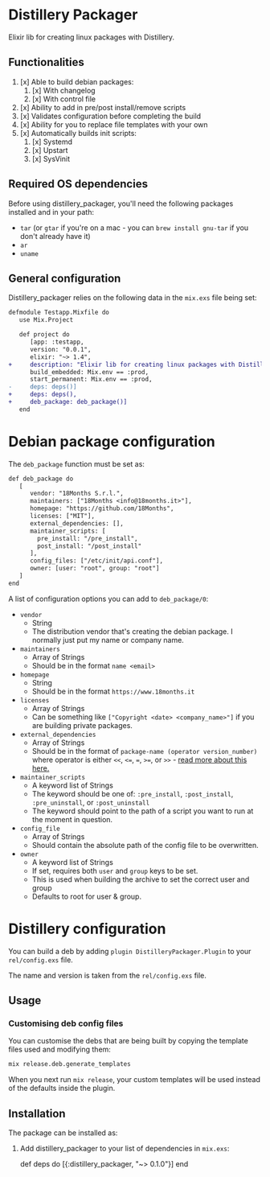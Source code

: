 # Distillery Packager

Elixir lib for creating linux packages with Distillery.

## Functionalities

 1. [x] Able to build debian packages:
     1. [x] With changelog
     2. [x] With control file
 2. [x] Ability to add in pre/post install/remove scripts
 3. [x] Validates configuration before completing the build
 4. [x] Ability for you to replace file templates with your own
 5. [x] Automatically builds init scripts:
     1. [x] Systemd
     2. [x] Upstart
     3. [x] SysVinit

## Required OS dependencies

Before using distillery_packager, you'll need the following packages installed and in your path:

 - `tar` (or `gtar` if you're on a mac - you can `brew install gnu-tar` if you don't already have it)
 - `ar`
 - `uname`

## General configuration

Distillery_packager relies on the following data in the `mix.exs` file being set:

```diff
defmodule Testapp.Mixfile do
   use Mix.Project

   def project do
      [app: :testapp,
      version: "0.0.1",
      elixir: "~> 1.4",
+     description: "Elixir lib for creating linux packages with Distillery",
      build_embedded: Mix.env == :prod,
      start_permanent: Mix.env == :prod,
-     deps: deps()]
+     deps: deps(),
+     deb_package: deb_package()]
   end
```

# Debian package configuration

The `deb_package` function must be set as:

```diff
def deb_package do
   [
      vendor: "18Months S.r.l.",
      maintainers: ["18Months <info@18months.it>"],
      homepage: "https://github.com/18Months",
      licenses: ["MIT"],
      external_dependencies: [],
      maintainer_scripts: [
        pre_install: "/pre_install",
        post_install: "/post_install"
      ],
      config_files: ["/etc/init/api.conf"],
      owner: [user: "root", group: "root"]
   ]
end
```

A list of configuration options you can add to `deb_package/0`:

 - `vendor`
   - String
   - The distribution vendor that's creating the debian package. I normally just put my name or company name.
 - `maintainers`
   - Array of Strings
   - Should be in the format `name <email>`
 - `homepage`
   - String
   - Should be in the format `https://www.18months.it`
 - `licenses`
   - Array of Strings
   - Can be something like `["Copyright <date> <company_name>"]` if you are building private packages.
 - `external_dependencies`
   - Array of Strings
   - Should be in the format of `package-name (operator version_number)` where operator is either `<<`, `<=`, `=`, `>=`, or `>>` - [read more about this here.][1]
 - `maintainer_scripts`
   - A keyword list of Strings
   - The keyword should be one of: `:pre_install`, `:post_install`, `:pre_uninstall`, or `:post_uninstall`
   - The keyword should point to the path of a script you want to run at the moment in question.
 - `config_file`
   - Array of Strings
   - Should contain the absolute path of the config file to be overwritten.
 - `owner`
   - A keyword list of Strings
   - If set, requires both `user` and `group` keys to be set.
   - This is used when building the archive to set the correct user and group
   - Defaults to root for user & group.

# Distillery configuration

You can build a deb by adding `plugin DistilleryPackager.Plugin` to your `rel/config.exs` file.

The name and version is taken from the `rel/config.exs` file.

## Usage

### Customising deb config files

You can customise the debs that are being built by copying the template files used and modifying them:

```bash
mix release.deb.generate_templates
```

When you next run `mix release`, your custom templates will be used instead of the defaults inside the plugin.

## Installation

The package can be installed as:

  1. Add distillery_packager to your list of dependencies in `mix.exs`:

        def deps do
          [{:distillery_packager, "~> 0.1.0"}]
        end

[1]:https://www.debian.org/doc/manuals/maint-guide/dreq.en.html#control
